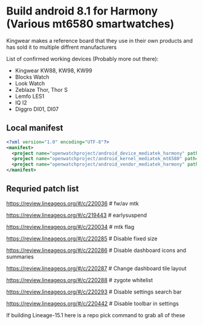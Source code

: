 # Build android 8.1 for Harmony (Various mt6580 smartwatches)

Kingwear makes a reference board that they use in their own products and has sold it to multiple diffrent manufacturers

List of confirmed working devices (Probably more out there):
* Kingwear KW88, KW98, KW99
* Blocks Watch
* Look Watch
* Zeblaze Thor, Thor S
* Lemfo LES1
* IQ I2
* Diggro DI01, DI07

## Local manifest
```xml
<?xml version="1.0" encoding="UTF-8"?>
<manifest>
  <project name="openwatchproject/android_device_mediatek_harmony" path="device/mediatek/harmony" remote="github" revision="android-8.1" />
  <project name="openwatchproject/android_kernel_mediatek_mt6580" path="kernel/mediatek/mt6580" remote="github" revision="android-8.1" />
  <project name="openwatchproject/android_vendor_mediatek_harmony" path="vendor/mediatek/harmony" remote="github" revision="android-8.1" />
</manifest>
```

## Requried patch list
https://review.lineageos.org/#/c/220036 # fw/av mtk

https://review.lineageos.org/#/c/219443 # earlysuspend

https://review.lineageos.org/#/c/220034 # mtk flag

https://review.lineageos.org/#/c/220285 # Disable fixed size

https://review.lineageos.org/#/c/220286 # Disable dashboard icons and summaries

https://review.lineageos.org/#/c/220287 # Change dashboard tile layout

https://review.lineageos.org/#/c/220288 # zygote whitelist

https://review.lineageos.org/#/c/220293 # Disable settings search bar

https://review.lineageos.org/#/c/220442 # Disable toolbar in settings

If building Lineage-15.1 here is a repo pick command to grab all of these
